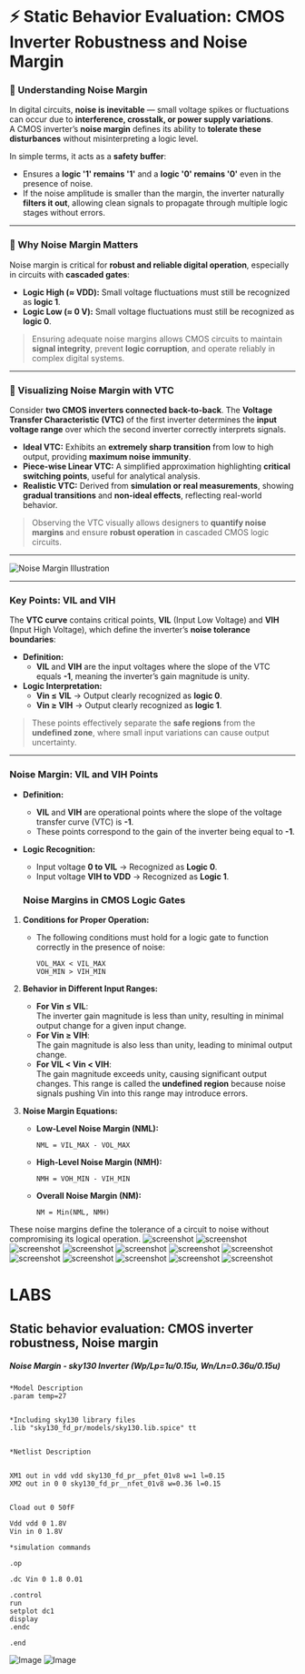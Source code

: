 # ⚡ **Static Behavior Evaluation: CMOS Inverter Robustness and Noise Margin**

### 🔹 Understanding Noise Margin
In digital circuits, **noise is inevitable** — small voltage spikes or fluctuations can occur due to **interference, crosstalk, or power supply variations**.  
A CMOS inverter’s **noise margin** defines its ability to **tolerate these disturbances** without misinterpreting a logic level.  

In simple terms, it acts as a **safety buffer**:

- Ensures a **logic '1' remains '1'** and a **logic '0' remains '0'** even in the presence of noise.  
- If the noise amplitude is smaller than the margin, the inverter naturally **filters it out**, allowing clean signals to propagate through multiple logic stages without errors.

---

### 🔹 Why Noise Margin Matters
Noise margin is critical for **robust and reliable digital operation**, especially in circuits with **cascaded gates**:

- **Logic High (≈ VDD):** Small voltage fluctuations must still be recognized as **logic 1**.  
- **Logic Low (≈ 0 V):** Small voltage fluctuations must still be recognized as **logic 0**.  

> Ensuring adequate noise margins allows CMOS circuits to maintain **signal integrity**, prevent **logic corruption**, and operate reliably in complex digital systems.

---


### 🔹 Visualizing Noise Margin with VTC

Consider **two CMOS inverters connected back-to-back**. The **Voltage Transfer Characteristic (VTC)** of the first inverter determines the **input voltage range** over which the second inverter correctly interprets signals.  

- **Ideal VTC:** Exhibits an **extremely sharp transition** from low to high output, providing **maximum noise immunity**.  
- **Piece-wise Linear VTC:** A simplified approximation highlighting **critical switching points**, useful for analytical analysis.  
- **Realistic VTC:** Derived from **simulation or real measurements**, showing **gradual transitions** and **non-ideal effects**, reflecting real-world behavior.

> Observing the VTC visually allows designers to **quantify noise margins** and ensure **robust operation** in cascaded CMOS logic circuits.

---
 

![Noise Margin Illustration](https://github.com/user-attachments/assets/a33b8aeb-ae0d-43d9-ae48-7def565b38a7)

---

### Key Points: VIL and VIH
The **VTC curve** contains critical points, **VIL** (Input Low Voltage) and **VIH** (Input High Voltage), which define the inverter’s **noise tolerance boundaries**:

- **Definition:**  
  - **VIL** and **VIH** are the input voltages where the slope of the VTC equals **-1**, meaning the inverter’s gain magnitude is unity.  
- **Logic Interpretation:**  
  - **Vin ≤ VIL** → Output clearly recognized as **logic 0**.  
  - **Vin ≥ VIH** → Output clearly recognized as **logic 1**.  

> These points effectively separate the **safe regions** from the **undefined zone**, where small input variations can cause output uncertainty.

---

### **Noise Margin: VIL and VIH Points**

- **Definition:**  
  - **VIL** and **VIH** are operational points where the slope of the voltage transfer curve (VTC) is **-1**.  
  - These points correspond to the gain of the inverter being equal to **-1**.  

- **Logic Recognition:**  
  - Input voltage **0 to VIL** → Recognized as **Logic 0**.  
  - Input voltage **VIH to VDD** → Recognized as **Logic 1**.
   ### **Noise Margins in CMOS Logic Gates**

1. **Conditions for Proper Operation:**  
   - The following conditions must hold for a logic gate to function correctly in the presence of noise:  
     ```
     VOL_MAX < VIL_MAX  
     VOH_MIN > VIH_MIN  
     ```  

2. **Behavior in Different Input Ranges:**  
   - **For Vin ≤ VIL**:  
     The inverter gain magnitude is less than unity, resulting in minimal output change for a given input change.  
   - **For Vin ≥ VIH**:  
     The gain magnitude is also less than unity, leading to minimal output change.  
   - **For VIL < Vin < VIH**:  
     The gain magnitude exceeds unity, causing significant output changes. This range is called the **undefined region** because noise signals pushing Vin into this range may introduce errors.  

3. **Noise Margin Equations:**  
   - **Low-Level Noise Margin (NML):**  
     ```
     NML = VIL_MAX - VOL_MAX  
     ```  
   - **High-Level Noise Margin (NMH):**  
     ```
     NMH = VOH_MIN - VIH_MIN  
     ```  
   - **Overall Noise Margin (NM):**  
     ```
     NM = Min(NML, NMH)  
     ```  

These noise margins define the tolerance of a circuit to noise without compromising its logical operation.
![screenshot](https://github.com/Jaynandan-Kushwaha/silicon-diary/blob/main/Week4/Day4/Images/Screenshot%202025-10-18%20152738.png)
![screenshot](https://github.com/Jaynandan-Kushwaha/silicon-diary/blob/main/Week4/Day4/Images/Screenshot%202025-10-18%20153807.png)
![screenshot](https://github.com/Jaynandan-Kushwaha/silicon-diary/blob/main/Week4/Day4/Images/Screenshot%202025-10-18%20154329.png)
![screenshot](https://github.com/Jaynandan-Kushwaha/silicon-diary/blob/main/Week4/Day4/Images/Screenshot%202025-10-18%20154336.png)
![screenshot](https://github.com/Jaynandan-Kushwaha/silicon-diary/blob/main/Week4/Day4/Images/Screenshot%202025-10-18%20154949.png)
![screenshot](https://github.com/Jaynandan-Kushwaha/silicon-diary/blob/main/Week4/Day4/Images/Screenshot%202025-10-18%20155008.png)
![screenshot](https://github.com/Jaynandan-Kushwaha/silicon-diary/blob/main/Week4/Day4/Images/Screenshot%202025-10-18%20155055.png)
![screenshot](https://github.com/Jaynandan-Kushwaha/silicon-diary/blob/main/Week4/Day4/Images/Screenshot%202025-10-18%20155104.png)
![screenshot](https://github.com/Jaynandan-Kushwaha/silicon-diary/blob/main/Week4/Day4/Images/Screenshot%202025-10-18%20155111.png)
![screenshot](https://github.com/Jaynandan-Kushwaha/silicon-diary/blob/main/Week4/Day4/Images/Screenshot%202025-10-18%20155127.png)
![screenshot](https://github.com/Jaynandan-Kushwaha/silicon-diary/blob/main/Week4/Day4/Images/Screenshot%202025-10-18%20155155.png)
![screenshot](https://github.com/Jaynandan-Kushwaha/silicon-diary/blob/main/Week4/Day4/Images/Screenshot%202025-10-18%20155206.png)

# LABS
##  Static behavior evaluation: CMOS inverter robustness, Noise margin
##### Noise Margin - sky130 Inverter (Wp/Lp=1u/0.15u, Wn/Ln=0.36u/0.15u)
```
*Model Description
.param temp=27


*Including sky130 library files
.lib "sky130_fd_pr/models/sky130.lib.spice" tt


*Netlist Description


XM1 out in vdd vdd sky130_fd_pr__pfet_01v8 w=1 l=0.15
XM2 out in 0 0 sky130_fd_pr__nfet_01v8 w=0.36 l=0.15


Cload out 0 50fF

Vdd vdd 0 1.8V
Vin in 0 1.8V

*simulation commands

.op

.dc Vin 0 1.8 0.01

.control
run
setplot dc1
display
.endc

.end
```

 ![ Image ](https://github.com/Jaynandan-Kushwaha/silicon-diary/blob/main/Week4/Day4/Images/Screenshot%20from%202025-10-18%2021-25-36.png)
 ![ Image ](https://github.com/Jaynandan-Kushwaha/silicon-diary/blob/main/Week4/Day4/Images/Screenshot%20from%202025-10-18%2021-26-24.png)


